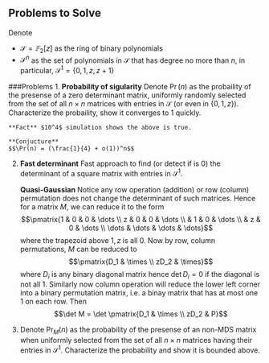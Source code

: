 Problems to Solve
---
Denote
- $\mathcal S = 𝔽_2[z]$ as the ring of binary polynomials
- $\mathcal S^n$ as the set of polynomials in $\mathcal S$ that has degree no more than $n$, in particular, $\mathcal S^1 = \{0, 1, z, z+1\}$

###Problems
1.
    **Probability of sigularity**
    Denote $\Pr(n)$ as the probaility of the presense of a zero determinant matrix, uniformly randomly selected from the set of all $n \times n$ matrices with entries in $\mathcal S$ (or even in $\{0, 1, z\}$). Characterize the probaility, show it converges to $1$ quickly.

    **Fact** $10^4$ simulation shows the above is true.

    **Conjucture**
    $$\Pr(n) = (\frac{1}{4} + o(1))^n$$

2.  **Fast determinant** Fast approach to find (or detect if is $0$) the determinant of a square matrix with entries in $\mathcal S^1$.

    **Quasi-Gaussian** Notice any row operation (addition) or row (column) permutation does not change the determinant of such matrices. Hence for a matrix $M$, we can reduce it to the form
    $$\pmatrix{1 & 0 & 0 & \dots \\ z & 0 & 0  & \dots \\ & 1 & 0 & \dots \\ & z & 0 & \dots \\ \dots & \dots & \dots & \dots}$$
    where the trapezoid above $1, z$ is all 0. Now by row, column permutations, $M$ can be reduced to
    $$\pmatrix{D_1 & \times \\ zD_2 & \times}$$
    where $D_i$ is any binary diagonal matrix hence $\det D_i = 0$ if the diagonal is not all $1$. Similarly now column operation will reduce the lower left corner into a binary permutation matrix, i.e. a binay matrix that has at most one $1$ on each row. Then
    $$\det M = \det \pmatrix{D_1 & \times \\ zD_2 & P}$$

3. Denote $\Pr_M(n)$ as the probability of the presense of an non-MDS matrix when uniformly selected from the set of all $n \times n$ matrices having their entries in $\mathcal S^1$. Characterize the probability and show it is bounded above.
